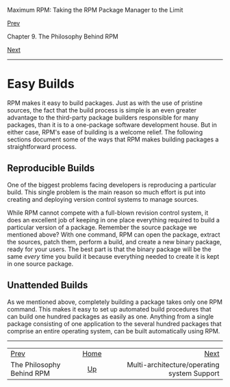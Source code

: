 <div class="NAVHEADER">

Maximum RPM: Taking the RPM Package Manager to the Limit

</div>

[Prev](ch-rpm-philosophy.html)

Chapter 9. The Philosophy Behind RPM

[Next](s1-rpm-philosophy-multi-architecture.html)

-----

<div class="sect1">

# <span id="s1-rpm-philosophy-easy-builds">Easy Builds</span>

RPM makes it easy to build packages. Just as with the use of pristine
sources, the fact that the build process is simple is an even greater
advantage to the third-party package builders responsible for many
packages, than it is to a one-package software development house. But in
either case, RPM's ease of building is a welcome relief. The following
sections document some of the ways that RPM makes building packages a
straightforward process.

<div class="sect2">

## <span id="s2-rpm-philosophy-reproducible-builds">Reproducible Builds</span>

One of the biggest problems facing developers is reproducing a
particular build. This single problem is the main reason so much effort
is put into creating and deploying version control systems to manage
sources.

While RPM cannot compete with a full-blown revision control system, it
does an excellent job of keeping in one place everything required to
build a particular version of a package. Remember the source package we
mentioned above? With one command, RPM can open the package, extract the
sources, patch them, perform a build, and create a new binary package,
ready for your users. The best part is that the binary package will be
the same *every* time you build it because everything needed to create
it is kept in one source package.

</div>

<div class="sect2">

## <span id="s2-rpm-philosophy-unattended-builds">Unattended Builds</span>

As we mentioned above, completely building a package takes only one RPM
command. This makes it easy to set up automated build procedures that
can build one hundred packages as easily as one. Anything from a single
package consisting of one application to the several hundred packages
that comprise an entire operating system, can be built automatically
using RPM.

</div>

</div>

<div class="NAVFOOTER">

-----

|                                |                              |                                                   |
| :----------------------------- | :--------------------------: | ------------------------------------------------: |
| [Prev](ch-rpm-philosophy.html) |      [Home](index.html)      | [Next](s1-rpm-philosophy-multi-architecture.html) |
| The Philosophy Behind RPM      | [Up](ch-rpm-philosophy.html) |       Multi-architecture/operating system Support |

</div>
